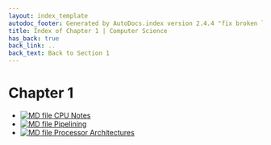 ```yaml
---
layout: index_template
autodoc_footer: Generated by AutoDocs.index version 2.4.4 "fix broken link for 'C' filetype" ⓒ Starwort, 2020
title: Index of Chapter 1 | Computer Science
has_back: true
back_link: ..
back_text: Back to Section 1
---
```


# **Chapter 1**

- [![MD file](https://img.icons8.com/windows/512/03dac6/regular-document.png) CPU Notes](./CPU_notes.html)
- [![MD file](https://img.icons8.com/windows/512/03dac6/regular-document.png) Pipelining](./pipelining.html)
- [![MD file](https://img.icons8.com/windows/512/03dac6/regular-document.png) Processor Architectures](./processor_architectures.html)
